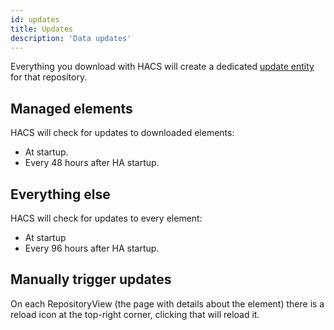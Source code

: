 ```yaml
---
id: updates
title: Updates
description: 'Data updates'
---
```


Everything you download with HACS will create a dedicated [update entity](/docs/entities/update) for that repository.


## Managed elements

HACS will check for updates to downloaded elements:

- At startup.
- Every 48 hours after HA startup.

## Everything else

HACS will check for updates to every element:

- At startup
- Every 96 hours after HA startup.

## Manually trigger updates

On each RepositoryView (the page with details about the element) there is a reload icon at the top-right corner, clicking that will reload it.
